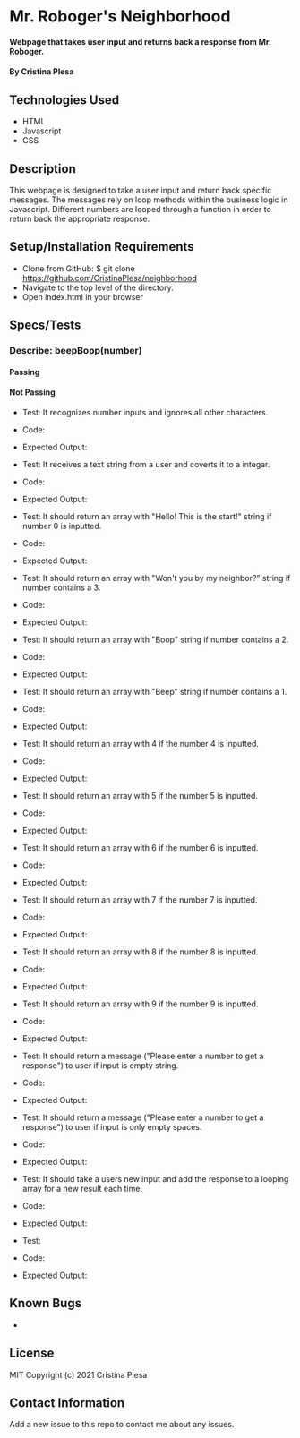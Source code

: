 # Mr. Roboger's Neighborhood

#### Webpage that takes user input and returns back a response from Mr. Roboger.

#### By Cristina Plesa

## Technologies Used

* HTML
* Javascript
* CSS

## Description

This webpage is designed to take a user input and return back specific messages. The messages rely on loop methods within the business logic in Javascript. Different numbers are looped through a function in order to return back the appropriate response.

## Setup/Installation Requirements

* Clone from GitHub: $ git clone https://github.com/CristinaPlesa/neighborhood
* Navigate to the top level of the directory.
* Open index.html in your browser

## Specs/Tests

### Describe: beepBoop(number)

#### Passing

#### Not Passing
* Test: It recognizes number inputs and ignores all other characters.
* Code: 
* Expected Output:

* Test: It receives a text string from a user and coverts it to a integar.
* Code: 
* Expected Output:

* Test: It should return an array with "Hello! This is the start!" string if number 0 is inputted.
* Code: 
* Expected Output:

* Test: It should return an array with "Won't you by my neighbor?" string if number contains a 3.
* Code: 
* Expected Output:

* Test: It should return an array with "Boop" string if number contains a 2.
* Code: 
* Expected Output:

* Test: It should return an array with "Beep" string if number contains a 1.
* Code: 
* Expected Output:

* Test: It should return an array with 4 if the number 4 is inputted.
* Code: 
* Expected Output:

* Test: It should return an array with 5 if the number 5 is inputted.
* Code: 
* Expected Output:

* Test: It should return an array with 6 if the number 6 is inputted.
* Code: 
* Expected Output:

* Test: It should return an array with 7 if the number 7 is inputted.
* Code: 
* Expected Output:

* Test: It should return an array with 8 if the number 8 is inputted.
* Code: 
* Expected Output:

* Test: It should return an array with 9 if the number 9 is inputted.
* Code: 
* Expected Output:

* Test: It should return a message ("Please enter a number to get a response") to user if input is empty string.
* Code: 
* Expected Output:

* Test: It should return a message ("Please enter a number to get a response") to user if input is only empty spaces.
* Code: 
* Expected Output:

* Test: It should take a users new input and add the response to a looping array for a new result each time.
* Code: 
* Expected Output:

* Test: 
* Code: 
* Expected Output:

## Known Bugs

* 

## License

MIT Copyright (c) 2021 Cristina Plesa

## Contact Information

Add a new issue to this repo to contact me about any issues.